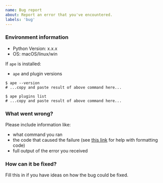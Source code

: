 ```yaml
---
name: Bug report
about: Report an error that you've encountered.
labels: 'bug'
---
```

### Environment information

* Python Version: x.x.x
* OS: macOS/linux/win

If `ape` is installed:

* `ape` and plugin versions

```
$ ape --version
# ...copy and paste result of above command here...

$ ape plugins list
# ...copy and paste result of above command here...
```

### What went wrong?

Please include information like:

* what command you ran
* the code that caused the failure (see [this link](https://help.github.com/articles/basic-writing-and-formatting-syntax/) for help with formatting code)
* full output of the error you received

### How can it be fixed?

Fill this in if you have ideas on how the bug could be fixed.
